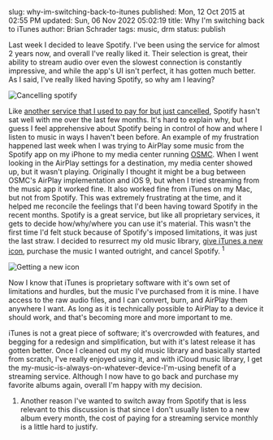 slug: why-im-switching-back-to-itunes
published: Mon, 12 Oct 2015 at 02:55 PM
updated: Sun, 06 Nov 2022 05:02:19 
title: Why I'm switching back to iTunes
author: Brian Schrader
tags: music, drm
status: publish

Last week I decided to leave Spotify. I've been using the
service for almost 2 years now, and overall I've really liked it. Their
selection is great, their ability to stream audio over even the slowest
connection is constantly impressive, and while the app's UI isn't perfect, it
has gotten much better. As I said, I've really liked having Spotify, so why 
am I leaving?

![Cancelling spotify](http://brianschrader.com/images/blog/cancel-spotify.png)

Like [another service that I used to pay for but just cancelled][1], Spotify
hasn't sat well with me over the last few months. It's hard to explain why, but
I guess I feel apprehensive about Spotify being in control of how and where I
listen to music in ways I haven't been before. An example of my frustration 
happened last week when I was trying to AirPlay some music from the Spotify app 
on my iPhone to my media center running [OSMC][2]. When I went looking in the 
AirPlay settings for a destination, my media center showed up, but it wasn't playing.
Originally I thought it might be a bug between OSMC's AirPlay implementation and 
iOS 9, but when I tried streaming from the music app it worked fine. It also
worked fine from iTunes on my Mac, but not from Spotify.
This was extremely frustrating at the time, and it helped me reconcile the
feelings that I'd been having toward Spotify in the recent months. Spotify is a
great service, but like all proprietary services, it gets to decide
how/why/where you can use it's material. This wasn't the first time I'd felt
stuck because of Spotify's imposed limitations, it was just the last straw. I 
decided to resurrect my old music library, [give iTunes a new icon][3], purchase 
the music I wanted outright, and cancel Spotify.
<sup>1</sup>

![Getting a new icon](http://brianschrader.com/images/blog/new-itunes-icon.png)

[1]: http://www.audible.com
[2]: https://osmc.tv
[3]: https://twitter.com/sonicrocketman/status/651874066702319616

Now I know that iTunes is proprietary software with it's own set of limitations
and hurdles, but the music I've purchased from it is mine. I have access to the
raw audio files, and I can convert, burn, and AirPlay them anywhere I want. As
long as it is technically possible to AirPlay to a device it should work, and 
that's becoming more and more important to me. 

iTunes is not a great piece of software; it's overcrowded with features, and
begging for a redesign and simplification, but with it's latest release it has
gotten better. Once I cleaned out my old music library and basically started
from scratch, I've really enjoyed using it, and with iCloud music library, I 
get the my-music-is-always-on-whatever-device-I'm-using benefit of a streaming 
service. Although I now have to go back and purchase my favorite albums
again, overall I'm happy with my decision. 

<div class="footnote">

1. Another reason I've wanted to switch away from Spotify that is less relevant to
this discussion is that since I don't usually listen to a new album every
month, the cost of paying for a streaming service monthly is a little hard to
justify.

</div>

